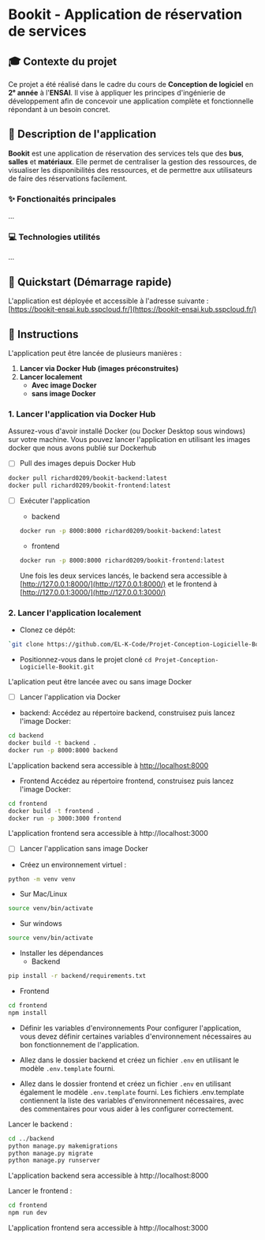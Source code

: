 # Bookit - Application de réservation de services

## 🎓 Contexte du projet

Ce projet a été réalisé dans le cadre du cours de **Conception de logiciel** en **2ᵉ année** à l'**ENSAI**. Il vise à appliquer les principes d'ingénierie de développement afin de concevoir une application complète et fonctionnelle répondant à un besoin concret.

## 📖 Description de l'application

**Bookit** est une application de réservation des services tels que des **bus**, **salles** et **matériaux**. Elle permet de centraliser la gestion des ressources, de visualiser les disponibilités des ressources, et de permettre aux utilisateurs de faire des réservations facilement.

### ✨ Fonctionaités principales
...


### 💻 Technologies utilités
...


## 🚀 Quickstart (Démarrage rapide)

L'application est déployée et accessible à l'adresse suivante : [https://bookit-ensai.kub.sspcloud.fr/](https://bookit-ensai.kub.sspcloud.fr/)


## 📌 Instructions

L'application peut être lancée de plusieurs manières :

1. **Lancer via Docker Hub (images préconstruites)**
2. **Lancer localement**
   - **Avec image Docker**
   - **sans image Docker**

### 1. Lancer l'application via Docker Hub
Assurez-vous d'avoir installé Docker (ou Docker Desktop sous windows) sur votre machine.
Vous pouvez lancer l'application en utilisant les images docker que nous avons publié sur Dockerhub

- [ ] Pull des images depuis Docker Hub 

```bash
docker pull richard0209/bookit-backend:latest
docker pull richard0209/bookit-frontend:latest
```

- [ ] Exécuter l'application
  - backend
  ```bash
  docker run -p 8000:8000 richard0209/bookit-backend:latest
  ```
  - frontend
  ```bash
  docker run -p 8000:8000 richard0209/bookit-frontend:latest
  ```
  Une fois les deux services lancés, le backend sera accessible à [http://127.0.0.1:8000/](http://127.0.0.1:8000/) et le frontend à [http://127.0.0.1:3000/](http://127.0.0.1:3000/)
    

### 2. Lancer l'application localement

- Clonez ce dépôt:
```bash
`git clone https://github.com/EL-K-Code/Projet-Conception-Logicielle-Bookit.git`
```
- Positionnez-vous dans le projet cloné
`cd Projet-Conception-Logicielle-Bookit.git`

L'aplication peut être lancée avec ou sans image Docker

- [ ] Lancer l'application via Docker
 - backend:
Accédez au répertoire backend, construisez puis lancez l'image Docker:
```bash
cd backend
docker build -t backend .
docker run -p 8000:8000 backend
```
L'application backend sera accessible à [http://localhost:8000](http://localhost:8000)

- Frontend
Accédez au répertoire frontend, construisez puis lancez l'image Docker:
```bash
cd frontend
docker build -t frontend .
docker run -p 3000:3000 frontend
```
L'application frontend sera accessible à http://localhost:3000

- [ ] Lancer l'application sans image Docker

 - Créez un environnement virtuel :
  ```bash
  python -m venv venv
  ```
  - Sur Mac/Linux 
  ```bash
  source venv/bin/activate
  ```
  - Sur windows
  ```bash
  source venv/bin/activate
  ```

 - Installer les dépendances
   - Backend 
  ```bash
  pip install -r backend/requirements.txt
  ```
   - Frontend
  ```bash
  cd frontend
  npm install
  ```

 - Définir les variables d'environnements
  Pour configurer l'application, vous devez définir certaines variables d'environnement nécessaires au bon fonctionnement de l'application.

  - Allez dans le dossier backend et créez un fichier `.env` en utilisant le modèle `.env.template` fourni.
  - Allez dans le dossier frontend et créez un fichier `.env` en utilisant également le modèle `.env.template` fourni.
Les fichiers .env.template contiennent la liste des variables d'environnement nécessaires, avec des commentaires pour vous aider à les configurer correctement.

Lancer le backend :
```bash
cd ../backend
python manage.py makemigrations
python manage.py migrate
python manage.py runserver
```
L'application backend sera accessible à http://localhost:8000

Lancer le frontend :
```bash
cd frontend
npm run dev
```
L'application frontend sera accessible à http://localhost:3000










  







